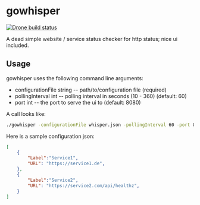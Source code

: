 gowhisper
=========

[![Drone build status](http://ci.co0p.org/api/badges/co0p/gowhisper/status.svg)](http://ci.co0p.org/co0p/gowhisper)


A dead simple website / service status checker for http status; nice ui included.

Usage
-----

gowhisper uses the following command line arguments:

 * configurationFile string -- path/to/configuration file (required)
 * pollingInterval int -- polling interval in seconds (10 - 360) (default: 60)
 * port int -- the port to serve the ui to (default: 8080)


A call looks like:
```bash
./gowhisper -configurationFile whisper.json -pollingInterval 60 -port 8000
```


Here is a sample configuration json:
```json
[
    {
        "Label":"Service1",
        "URL": "https://service1.de",
    },
    {
        "Label":"Service2",
        "URL": "https://service2.com/api/healthz",
    }
]
```
